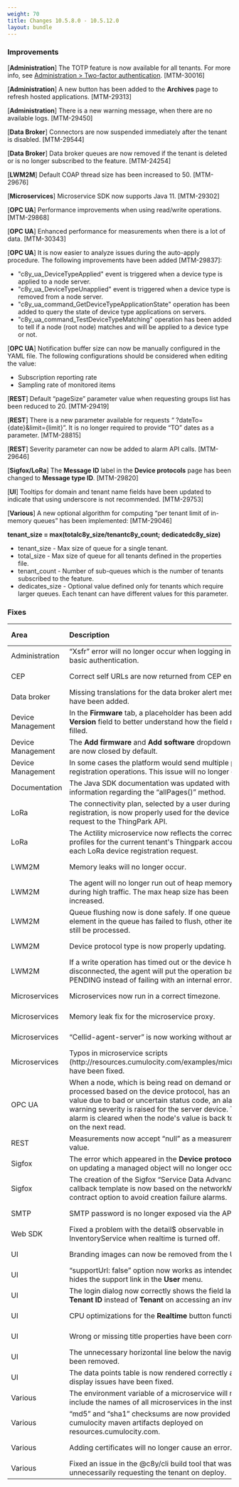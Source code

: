 ```yaml
---
weight: 70
title: Changes 10.5.8.0 - 10.5.12.0
layout: bundle
---
```


### Improvements

[**Administration**] The TOTP feature is now available for all tenants. For more info, see [Administration > Two-factor authentication](/guides/users-guide/administration/#tfa). [MTM-30016]

[**Administration**] A new button has been added to the **Archives** page to refresh hosted applications. [MTM-29313]

[**Administration**] There is a new warning message, when there are no available logs. [MTM-29450]

[**Data Broker**] Connectors are now suspended immediately after the tenant is disabled. [MTM-29544]

[**Data Broker**] Data broker queues are now removed if the tenant is deleted or is no longer subscribed to the feature. [MTM-24254]

[**LWM2M**] Default COAP thread size has been increased to 50. [MTM-29676]

[**Microservices**] Microservice SDK now supports Java 11. [MTM-29302]

[**OPC UA**] Performance improvements when using read/write operations. [MTM-29868]

[**OPC UA**] Enhanced performance for measurements when there is a lot of data. [MTM-30343]

[**OPC UA**] It is now easier to analyze issues during the auto-apply procedure. The following improvements have been added [MTM-29837]:

- "c8y&#95;ua&#95;DeviceTypeApplied" event is triggered when a device type is applied to a node server.
- "c8y&#95;ua&#95;DeviceTypeUnapplied" event is triggered when a device type is removed from a node server.
- "c8y&#95;ua_command&#95;GetDeviceTypeApplicationState" operation has been added to query the state of device type applications on servers.
- "c8y&#95;ua_command&#95;TestDeviceTypeMatching" operation has been added to tell if a node (root node) matches and will be applied to a device type or not.

[**OPC UA**] Notification buffer size can now be manually configured in the YAML file. The following configurations should be considered when editing the value:

 - Subscription reporting rate
 - Sampling rate of monitored items

[**REST**] Default “pageSize” parameter value when requesting groups list has been reduced to 20. [MTM-29419]

[**REST**] There is a new parameter available for requests “ ?dateTo={date}&limit={limit}”. It is no longer required to provide “TO” dates as a parameter. [MTM-28815]

[**REST**] Severity parameter can now be added to alarm API calls. [MTM-29646]

[**Sigfox/LoRa**] The **Message ID** label in the **Device protocols** page has been changed to **Message type ID**. [MTM-29820]

[**UI**] Tooltips for domain and tenant name fields have been updated to indicate that using underscore is not recommended. [MTM-29753]

[**Various**]  A new optional algorithm for computing “per tenant limit of in-memory queues” has been implemented: [MTM-29046] 

**tenant_size = max(totalc8y&#95;size/tenantc8y&#95;count; dedicatedc8y&#95;size)**

- tenant_size - Max size of queue for a single tenant.
- total_size - Max size of queue for all tenants defined in the properties file.
- tenant_count - Number of sub-queues which is the number of tenants subscribed to the feature.
- dedicates_size - Optional value defined only for tenants which require larger queues. Each tenant can have different values for this parameter.

### Fixes

<table>
<colgroup>
   <col style="width: 15%;">
   <col style="width: 70%;">
   <col style="width: 15 %;">
</colgroup><thead>
<tr>
<th style="text-align:left">Area</th>
<th style="text-align:left">Description</th>
<th style="text-align:left">Jira ticket</th>
</tr>
</thead>
<tbody>
<tr>
<td style="text-align:left">Administration</td>
<td style="text-align:left">“Xsfr” error will no longer occur when logging in using basic authentication.
</td>
<td>MTM-28982</td>
</tr>
<tr>
<td style="text-align:left">CEP </td>
<td style="text-align:left">Correct self URLs are now returned from CEP endpoints.
</td>
<td>MTM-25207</td>
</tr>
<tr>
<td style="text-align:left">Data broker </td>
<td style="text-align:left">Missing translations for the data broker alert messages have been added.
</td>
<td>MTM-28383</td>
</tr>
<tr>
<td style="text-align:left">Device Management</td>
<td style="text-align:left">In the <b>Firmware</b> tab, a placeholder has been added to the  <b>Version</b> field to better understand how the field must be filled. 
</td>
<td>MTM-29294</td>
</tr>
<tr>
<td style="text-align:left">Device Management</td>
<td style="text-align:left">The <b>Add firmware</b> and <b>Add software</b> dropdown buttons are now closed by default.
</td>
<td> MTM-28097</td>
</tr>
<tr>
<td style="text-align:left">Device Management</td>
<td style="text-align:left">In some cases the platform would send multiple post-registration operations. This issue will no longer occur.
</td>
<td>MTM-29509</td>
</tr>
<tr>
<td style="text-align:left">Documentation </td>
<td style="text-align:left">The Java SDK documentation was updated with additional information regarding the “allPages()” method.
</td>
<td>MTM-29631</td>
</tr>
<tr>
<td style="text-align:left">LoRa</td>
<td style="text-align:left">The connectivity plan, selected by a user during device registration, is now properly used for the device creation request to the ThingPark API.
</td>
<td>MTM-29455</td>
</tr>
<tr>
<td style="text-align:left">LoRa</td>
<td style="text-align:left">The Actility microservice now reflects the correct routing profiles for the current tenant's Thingpark account for each LoRa device registration request.
</td>
<td>MTM-30064</td>
</tr>
<tr>
<td style="text-align:left">LWM2M</td>
<td style="text-align:left">Memory leaks will no longer occur.
</td>
<td> MTM-29617</td>
</tr>
<tr>
<td style="text-align:left">LWM2M</td>
<td style="text-align:left">The agent will no longer run out of heap memory so easily during high traffic. The max heap size has been increased.
</td>
<td>MTM-29535</td>
</tr>
<tr>
<td style="text-align:left">LWM2M</td>
<td style="text-align:left">Queue flushing now is done safely. If one queue or one element in the queue has failed to flush, other items will still be processed.
</td>
<td>MTM-29456</td>
</tr>
<tr>
<td style="text-align:left">LWM2M</td>
<td style="text-align:left">Device protocol type is now properly updating.
</td>
<td>MTM-29452</td>
</tr>
<tr>
<td style="text-align:left">LWM2M</td>
<td style="text-align:left">If a write operation has timed out or the device has disconnected, the agent will put the operation back to PENDING instead of failing with an internal error.
</td>
<td>MTM-29040</td>
</tr>
<tr>
<td style="text-align:left">Microservices</td>
<td style="text-align:left">Microservices now run in a correct timezone.
</td>
<td>MTM-29453</td>
</tr>
<tr>
<td style="text-align:left">Microservices</td>
<td style="text-align:left">Memory leak fix for the microservice proxy.
</td>
<td>MTM-27444</td>
</tr>
<tr>
<td style="text-align:left">Microservices</td>
<td style="text-align:left">“Cellid-agent-server” is now working without any issues.
</td>
<td>MTM-29072</td>
</tr>
<tr>
<td style="text-align:left">Microservices</td>
<td style="text-align:left">Typos in microservice scripts (http://resources.cumulocity.com/examples/microservice) have been fixed.
</td>
<td>MTM-27949</td>
</tr>
<tr>
<td style="text-align:left">OPC UA</td>
<td style="text-align:left">When a node, which is being read on demand or is being processed based on the device protocol, has an abnormal value due to bad or uncertain status code, an alarm with warning severity is raised for the server device.
This alarm is cleared when the node's value is back to normal on the next read.
</td>
<td>MTM-28940</td>
</tr>
<tr>
<td style="text-align:left">REST</td>
<td style="text-align:left">Measurements now accept “null” as a measurement value.
</td>
<td> MTM-29203</td>
</tr>
<tr>
<td style="text-align:left">Sigfox</td>
<td style="text-align:left">The error which appeared in the <b>Device protocols</b> page on updating a managed object will no longer occur.
</td>
<td>MTM-29858</td>
</tr>
<tr>
<td style="text-align:left">Sigfox</td>
<td style="text-align:left">The creation of the Sigfox “Service Data Advance” callback template is now based on the networkMetadata contract option to avoid creation failure alarms.
</td>
<td>MTM-30164</td>
</tr>
<tr>
<td style="text-align:left">SMTP</td>
<td style="text-align:left">SMTP password is no longer exposed via the API.</td>
<td style="text-align:left"> MTM-27919</td>
</tr>
<tr>
<td style="text-align:left">Web SDK</td>
<td style="text-align:left">Fixed a problem with the detail$ observable in InventoryService when realtime is turned off.
</td>
<td>MTM-29399</td>
</tr>
<tr>
<td style="text-align:left">UI</td>
<td style="text-align:left">Branding images can now be removed from the UI.
</td>
<td>MTM-29287</td>
</tr>
<tr>
<td style="text-align:left">UI</td>
<td style="text-align:left">“supportUrl: false” option now works as intended and hides the support link in the <strong>User</strong> menu.
</td>
<td>MTM-28984</td>
</tr>
<tr>
<td style="text-align:left">UI</td>
<td style="text-align:left">The login dialog now correctly shows the field label <b>Tenant ID</b> instead of <b>Tenant</b> on accessing an invalid URL.
</td>
<td>MTM-28905</td>
</tr>
<tr>
<td style="text-align:left">UI</td>
<td style="text-align:left">CPU optimizations for the <b>Realtime</b> button functionality.
</td>
<td>MTM-30408</td>
</tr>
<tr>
<td style="text-align:left">UI</td>
<td style="text-align:left">Wrong or missing title properties have been corrected.
</td>
<td>MTM-30096</td>
</tr>
<tr>
<td style="text-align:left">UI</td>
<td style="text-align:left">The unnecessary horizontal line below the navigator has been removed.
</td>
<td>MTM-30092</td>
</tr>
<tr>
<td style="text-align:left">UI</td>
<td style="text-align:left">The data points table is now rendered correctly and all display issues have been fixed. 
<td>MTM-28989</td>
</tr>
<tr>
<td style="text-align:left">Various</td>
<td style="text-align:left">The environment variable of a microservice will no longer include the names of all microservices in the installation.</td>
<td style="text-align:left">MTM-28589</td>
</tr>
<tr>
<td style="text-align:left">Various</td>
<td style="text-align:left">“md5” and “sha1” checksums are now provided for cumulocity maven artifacts deployed on resources.cumulocity.com.</td>
<td style="text-align:left"> MTM-28823</td>
</tr>
<tr>
<td style="text-align:left">Various</td>
<td style="text-align:left">Adding certificates will no longer cause an error.</td>
<td style="text-align:left">MTM-29230</td>
</tr>
<tr>
<td style="text-align:left">Various</td>
<td style="text-align:left">Fixed an issue in the @c8y/cli build tool that was unnecessarily requesting the tenant on deploy.</td>
<td style="text-align:left">MTM-30347</td>
</tr>
</tbody>
</table>